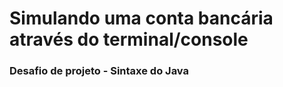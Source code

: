 # Simulando uma conta bancária através do terminal/console
### Desafio de projeto - Sintaxe do Java


